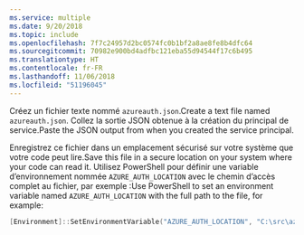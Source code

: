 ```yaml
---
ms.service: multiple
ms.date: 9/20/2018
ms.topic: include
ms.openlocfilehash: 7f7c24957d2bc0574fc0b1bf2a8ae8fe8b4dfc64
ms.sourcegitcommit: 70982e900bd4adfbc121eba55d94544f17c6b495
ms.translationtype: HT
ms.contentlocale: fr-FR
ms.lasthandoff: 11/06/2018
ms.locfileid: "51196045"
---
```

<span data-ttu-id="cfce2-101">Créez un fichier texte nommé `azureauth.json`.</span><span class="sxs-lookup"><span data-stu-id="cfce2-101">Create a text file named `azureauth.json`.</span></span> <span data-ttu-id="cfce2-102">Collez la sortie JSON obtenue à la création du principal de service.</span><span class="sxs-lookup"><span data-stu-id="cfce2-102">Paste the JSON output from when you created the service principal.</span></span>

<span data-ttu-id="cfce2-103">Enregistrez ce fichier dans un emplacement sécurisé sur votre système que votre code peut lire.</span><span class="sxs-lookup"><span data-stu-id="cfce2-103">Save this file in a secure location on your system where your code can read it.</span></span> <span data-ttu-id="cfce2-104">Utilisez PowerShell pour définir une variable d’environnement nommée `AZURE_AUTH_LOCATION` avec le chemin d’accès complet au fichier, par exemple :</span><span class="sxs-lookup"><span data-stu-id="cfce2-104">Use PowerShell to set an environment variable named `AZURE_AUTH_LOCATION` with the full path to the file, for example:</span></span>

```powershell
[Environment]::SetEnvironmentVariable("AZURE_AUTH_LOCATION", "C:\src\azureauth.json", "User")
```
